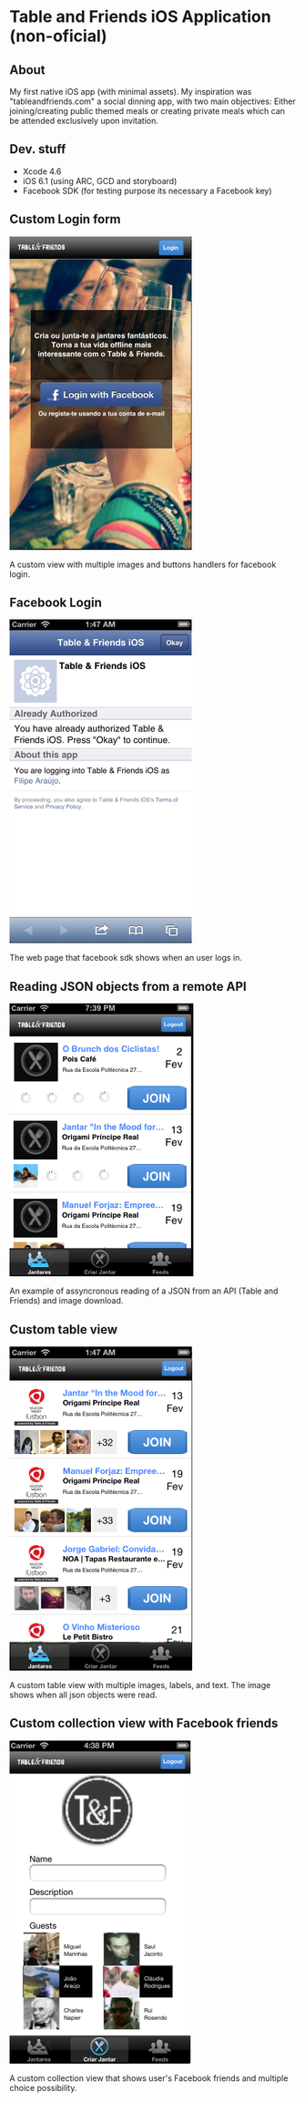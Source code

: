 # Table and Friends iOS Application (non-oficial)

## About

My first native iOS app (with minimal assets). My inspiration was "tableandfriends.com" a social dinning app, with two main objectives: Either joining/creating public themed meals or creating private meals which can be attended exclusively upon invitation. 

## Dev. stuff

- Xcode 4.6
- iOS 6.1 (using ARC, GCD and storyboard)
- Facebook SDK (for testing purpose its necessary a Facebook key)

## Custom Login form

![Custom Login form](/screenshots/login.png "Custom Login form")

A custom view with multiple images and buttons handlers for facebook login.

## Facebook Login

![Facebook Login](/screenshots/facebooklogin.png "Facebook Login")

The web page that facebook sdk shows when an user logs in.

## Reading JSON objects from a remote API

![Reading JSON objects from an remote API](/screenshots/assyncjson.png "Reading JSON objects from an remote API")

An example of assyncronous reading of a JSON from an API (Table and Friends) and image download.

## Custom table view

![Custom table view](/screenshots/fulllist_customviews.png "Custom table view")

A custom table view with multiple images, labels, and text. The image shows when all json objects were read.

## Custom collection view with Facebook friends

![Custom collection view with Facebook friends](/screenshots/facebookfriends_assyncdownload.png "Custom collection view with Facebook friends")

A custom collection view that shows user's Facebook friends and multiple choice possibility.

